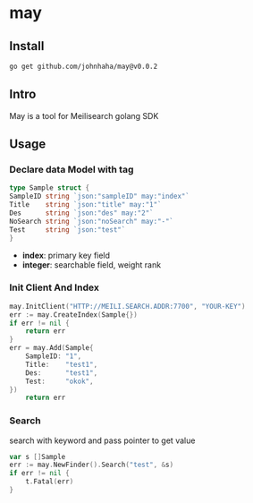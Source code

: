 # may

## Install

```bash
go get github.com/johnhaha/may@v0.0.2
```

## Intro

May is a tool for Meilisearch golang SDK

## Usage

### Declare data Model with tag

```go
type Sample struct {
SampleID string `json:"sampleID" may:"index"`
Title    string `json:"title" may:"1"`
Des      string `json:"des" may:"2"`
NoSearch string `json:"noSearch" may:"-"`
Test     string `json:"test"`
}
```

- **index**: primary key field
- **integer**: searchable field, weight rank

### Init Client And Index

```go
may.InitClient("HTTP://MEILI.SEARCH.ADDR:7700", "YOUR-KEY")
err := may.CreateIndex(Sample{})
if err != nil {
    return err
}
err = may.Add(Sample{
    SampleID: "1",
    Title:    "test1",
    Des:      "test1",
    Test:     "okok",
})
    return err
```

### Search

search with keyword and pass pointer to get value

```go
var s []Sample
err := may.NewFinder().Search("test", &s)
if err != nil {
    t.Fatal(err)
}
```
